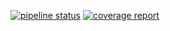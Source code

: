 [![pipeline status](https://course.selab.ml/stv-gitlab/111598027/GeoProject/badges/master/pipeline.svg)](https://course.selab.ml/stv-gitlab/111598027/GeoProject/commits/master)
[![coverage report](https://course.selab.ml/stv-gitlab/111598027/GeoProject/badges/master/coverage.svg)](https://course.selab.ml/stv-gitlab/111598027/GeoProject/commits/master)
